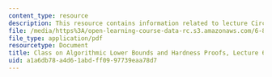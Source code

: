 ```yaml
---
content_type: resource
description: This resource contains information related to lecture Circuit sat.
file: /media/https%3A/open-learning-course-data-rc.s3.amazonaws.com/6-890-algorithmic-lower-bounds-fun-with-hardness-proofs-fall-2014/a1a6db78a4d61abdff0997739eaa78d7_MIT6_890F14_L06.pdf
file_type: application/pdf
resourcetype: Document
title: Class on Algorithmic Lower Bounds and Hardness Proofs, Lecture 6 Notes
uid: a1a6db78-a4d6-1abd-ff09-97739eaa78d7
---
```

